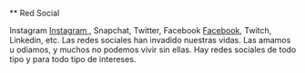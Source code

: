 ** Red Social

Instagram [Instagram ](https://https:/www.instagram.com/), Snapchat, Twitter, Facebook [Facebook](https://www.facebook.com/), Twitch, Linkedin, etc. Las redes
sociales han invadido nuestras vidas. Las amamos u odiamos, y muchos no podemos
vivir sin ellas. Hay redes sociales de todo tipo y para todo tipo de intereses. 

